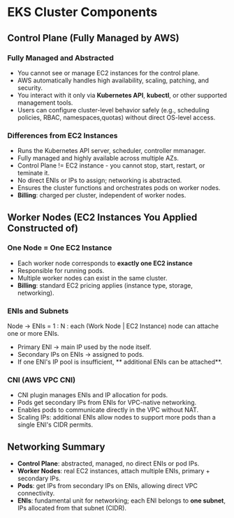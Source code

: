 # EKS Cluster Components 

## Control Plane (Fully Managed by AWS)
### Fully Managed and Abstracted 
- You cannot see or manage EC2 instances for the control plane.
- AWS automatically handles high availability, scaling, patching, and security.
- You interact with it only via **Kubernetes API**, **kubectl**, or other supported management tools. 
- Users can configure cluster-level behavior safely (e.g., scheduling policies, RBAC, namespaces,quotas) without direct OS-level access. 

### Differences from EC2 Instances 
- Runs the Kubernetes API server, scheduler, controller mmanager. 
- Fully managed and highly available across multiple AZs. 
- Control Plane != EC2 instance - you cannot stop, start, restart, or teminate it. 
- No direct ENIs or IPs to assign; networking is abstracted. 
- Ensures the cluster functions and orchestrates pods on worker nodes. 
- **Billing**: charged per cluster, independent of worker nodes. 

## Worker Nodes (EC2 Instances You Applied Constructed of)

### One Node = One EC2 Instance 
- Each worker node corresponds to **exactly one EC2 instance**
- Responsible for running pods.
- Multiple worker nodes can exist in the same cluster. 
- **Billing**: standard EC2 pricing applies (instance type, storage, networking).

### ENIs and Subnets 
Node -> ENIs = 1 : N : each (Work Node | EC2 Instance) node can attache one or more ENIs.
- Primary ENI -> main IP used by the node itself. 
- Secondary IPs on ENIs -> assigned to pods. 
- If one ENI's IP pool is insufficient, ** additional ENIs can be attached**. 

### CNI (AWS VPC CNI)
- CNI plugin manages ENIs and IP allocation for pods. 
- Pods get secondary IPs from ENIs for VPC-native networking. 
- Enables pods to communicate directly in the VPC without NAT. 
- Scaling IPs: additional ENIs allow nodes to support more pods than a single ENI's CIDR permits. 


## Networking Summary 
- **Control Plane**: abstracted, managed, no direct ENIs or pod IPs.
- **Worker Nodes**: real EC2 instances, attach multiple ENIs, primary + secondary IPs. 
- **Pods**: get IPs from secondary IPs on ENIs, allowing direct VPC connectivity. 
- **ENIs**: fundamental unit for networking; each ENI belongs to **one subnet**, IPs allocated from that subnet (CIDR). 
